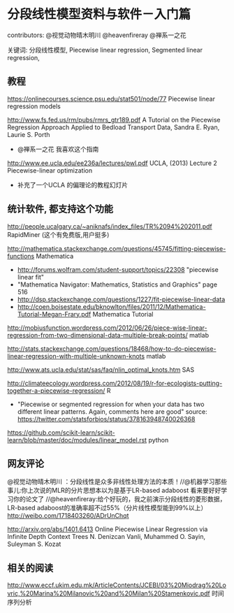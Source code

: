 # 分段线性模型资料与软件－入门篇

contributors: @视觉动物晴木明川 @heavenfireray @禅系一之花

关键词:
 分段线性模型,
 Piecewise linear regression,
 Segmented linear regression,

## 教程

https://onlinecourses.science.psu.edu/stat501/node/77 Piecewise linear regression models

http://www.fs.fed.us/rm/pubs/rmrs_gtr189.pdf A Tutorial on the Piecewise Regression Approach Applied to Bedload Transport Data, Sandra E. Ryan, Laurie S. Porth
* @禅系一之花 我喜欢这个指南

http://www.ee.ucla.edu/ee236a/lectures/pwl.pdf UCLA, (2013) Lecture 2 Piecewise-linear optimization
* 补充了一个UCLA 的偏理论的教程幻灯片

## 统计软件, 都支持这个功能

http://people.ucalgary.ca/~aniknafs/index_files/TR%2094%202011.pdf RapidMiner (这个有免费版,用户挺多)

http://mathematica.stackexchange.com/questions/45745/fitting-piecewise-functions Mathematica

  *  http://forums.wolfram.com/student-support/topics/22308 "piecewise linear fit"
  *  "Mathematica Navigator: Mathematics, Statistics and Graphics" page 516
  *  http://dsp.stackexchange.com/questions/1227/fit-piecewise-linear-data
  *  http://coen.boisestate.edu/bknowlton/files/2011/12/Mathematica-Tutorial-Megan-Frary.pdf Mathematica Tutorial

http://mobiusfunction.wordpress.com/2012/06/26/piece-wise-linear-regression-from-two-dimensional-data-multiple-break-points/ matlab

http://stats.stackexchange.com/questions/18468/how-to-do-piecewise-linear-regression-with-multiple-unknown-knots 
matlab

http://www.ats.ucla.edu/stat/sas/faq/nlin_optimal_knots.htm SAS

http://climateecology.wordpress.com/2012/08/19/r-for-ecologists-putting-together-a-piecewise-regression/ R
* "Piecewise or segmented regression for when your data has two different linear patterns. Again, comments here are good" source: https://twitter.com/statsforbios/status/378163948740026368

https://github.com/scikit-learn/scikit-learn/blob/master/doc/modules/linear_model.rst python


## 网友评论
@视觉动物晴木明川 ：分段线性是众多非线性处理方法的本质！//@机器学习那些事儿:你上次说的MLR的分片思想本以为是基于LR-based adaboost 看来要好好学习你的论文了 //@heavenfireray:给个好玩的，我之前演示分段线性的菱形数据，LR-based adaboost的准确率超不过55%（分片线性模型能到99%以上）
http://weibo.com/1718403260/ADrUnChqt

http://arxiv.org/abs/1401.6413 Online Piecewise Linear Regression via Infinite Depth Context Trees N. Denizcan Vanli, Muhammed O. Sayin, Suleyman S. Kozat


## 相关的阅读
http://www.eccf.ukim.edu.mk/ArticleContents/JCEBI/03%20Miodrag%20Lovric,%20Marina%20Milanovic%20and%20Milan%20Stamenkovic.pdf 时间序列分析


